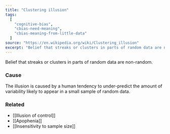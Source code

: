 ```yaml
---
title: "Clustering illusion"
tags:
  [
    "cognitive-bias",
    "cbias-need-meaning",
    "cbias-meaning-from-little-data"
  ]
source: "https://en.wikipedia.org/wiki/Clustering_illusion"
excerpt: "Belief that streaks or clusters in parts of random data are non-random."
---
```


Belief that streaks or clusters in parts of random data are non-random.

### Cause

The illusion is caused by a human tendency to under-predict the amount of variability likely to appear in a small sample of random data.

### Related

- [[Illusion of control]]
- [[Apophenia]]
- [[Insensitivity to sample size]]



